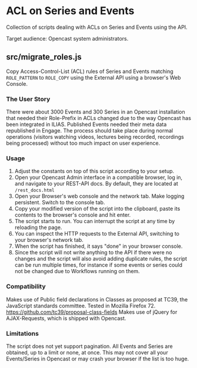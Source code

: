 # ACL on Series and Events

Collection of scripts dealing with ACLs on Series and Events using
the API.

Target audience: Opencast system administrators.

## src/migrate_roles.js

Copy Access-Control-List (ACL) rules of Series and Events matching
`ROLE_PATTERN` to `ROLE_COPY` using the External API using a browser's
Web Console.

### The User Story
There were about 3000 Events and 300 Series in an Opencast installation
that needed their Role-Prefix in ACLs changed due to the way Opencast
has been integrated in ILIAS. Published Events needed their meta data
republished in Engage. The process should take place during normal
operations (visitors watching videos, lectures being recorded, recordings
being processed) without too much impact on user experience.

### Usage
1. Adjust the constants on top of this script according to your setup.
2. Open your Opencast Admin interface in a compatible browser, log in,
   and navigate to your REST-API docs. By default, they are located at
   `/rest_docs.html`
3. Open your Browser's web console and the network tab. Make logging
   persistent. Switch to the console tab.
4. Copy your modified version of the script into the clipboard, paste
   its contents to the browser's console and hit enter.
5. The script starts to run. You can interrupt the script at any time
   by reloading the page.
6. You can inspect the HTTP requests to the External API, switching to
   your browser's network tab.
7. When the script has finished, it says "done" in your browser console.
8. Since the script will not write anything to the API if there were no
   changes and the script will also avoid adding duplicate rules, the
   script can be run multiple times, for instance if some events or series
   could not be changed due to Workflows running on them.

### Compatibility
Makes use of Public field declarations in Classes as proposed at TC39,
the JavaScript standards committee. Tested in Mozilla Firefox 72.
https://github.com/tc39/proposal-class-fields
Makes use of jQuery for AJAX-Requests, which is shipped with Opencast.

### Limitations
The script does not yet support pagination. All Events and Series are
obtained, up to a limit or none, at once. This may not cover all your
Events/Series in Opencast or may crash your browser if the list is too
huge.
